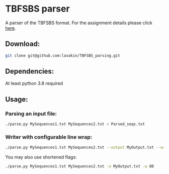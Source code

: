 # TBFSBS parser

A parser of the TBFSBS format. For the assignment details please click [here](https://gist.github.com/prihoda/d3fef922c29874b700a953a801e82692). 

## Download:
```bash
git clone git@github.com:lavakin/TBFSBS_parsing.git
```
## Dependencies:
At least python 3.8 required

## Usage:
### Parsing an input file:

```bash
./parse.py MySequences1.txt MySequences2.txt > Parsed_seqs.txt
```
### Writer with configurable line wrap:

```bash
./parse.py MySequences1.txt MySequences2.txt --output MyOutput.txt --wrap 80
```

You may also use shortened flags:
```bash
./parse.py MySequences1.txt MySequences2.txt -o MyOutput.txt -w 80
```
